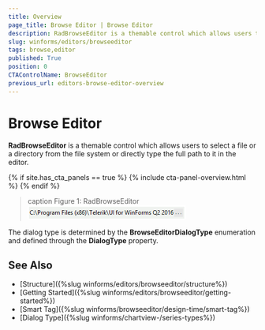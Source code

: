 ```yaml
---
title: Overview
page_title: Browse Editor | Browse Editor
description: RadBrowseEditor is a themable control which allows users to select a file or a directory from the file system or directly to type the full path in the editor.
slug: winforms/editors/browseeditor
tags: browse,editor
published: True
position: 0
CTAControlName: BrowseEditor
previous_url: editors-browse-editor-overview
---
```


# Browse Editor

__RadBrowseEditor__ is a themable control which allows users to select a file or a directory from the file system or directly type the full path to it in the editor.

{% if site.has_cta_panels == true %}
{% include cta-panel-overview.html %}
{% endif %}

>caption Figure 1: RadBrowseEditor
![editors-browse-editor-overview 001](images/editors-browse-editor-overview001.png)

The dialog type is determined by the __BrowseEditorDialogType__ enumeration and defined through the __DialogType__ property.

## See Also

* [Structure]({%slug winforms/editors/browseeditor/structure%})
* [Getting Started]({%slug winforms/editors/browseeditor/getting-started%})
* [Smart Tag]({%slug winforms/browseeditor/design-time/smart-tag%})
* [Dialog Type]({%slug winforms/chartview-/series-types%})